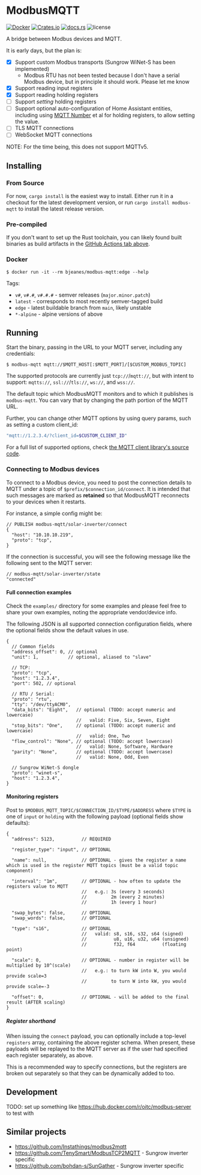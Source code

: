 # ModbusMQTT

[![Docker](https://img.shields.io/docker/v/bjeanes/modbus-mqtt?label=docker)](https://hub.docker.com/r/bjeanes/modbus-mqtt)
[![Crates.io](https://img.shields.io/crates/v/modbus-mqtt.svg)](https://crates.io/crates/modbus-mqtt)
[![docs.rs](https://img.shields.io/docsrs/modbus-mqtt)](https://docs.rs/modbus-mqtt/latest/modbus_mqtt/)
![license](https://img.shields.io/crates/l/modbus-mqtt)

A bridge between Modbus devices and MQTT.

It is early days, but the plan is:

* [x] Support custom Modbus transports (Sungrow WiNet-S has been implemented)
  * Modbus RTU has not been tested because I don't have a serial Modbus device, but in principle it should work. Please let me know
* [x] Support reading input registers
* [x] Support reading holding registers
* [ ] Support _setting_ holding registers
* [ ] Support optional auto-configuration of Home Assistant entities, including using [MQTT Number](https://www.home-assistant.io/integrations/number.mqtt/) et al for holding registers, to allow setting the value.
* [ ] TLS MQTT connections
* [ ] WebSocket MQTT connections

NOTE: For the time being, this does not support MQTTv5.

## Installing

### From Source

For now, `cargo install` is the easiest way to install. Either run it in a checkout for the latest development version, or run `cargo install modbus-mqtt` to install the latest release version.

### Pre-compiled

If you don't want to set up the Rust toolchain, you can likely found built binaries as build artifacts in the [GitHub Actions tab above](https://github.com/bjeanes/modbus-mqtt/actions?query=is%3Asuccess+branch%3Amain+workflow%3ACI).

### Docker

```sh-session
$ docker run -it --rm bjeanes/modbus-mqtt:edge --help
```

Tags:

* `v#`, `v#.#`, `v#.#.#` - semver releases (`major.minor.patch`)
* `latest` - corresponds to most recently semver-tagged build
* `edge` - latest buildable branch from `main`, likely unstable
* `*-alpine` - alpine versions of above

## Running

Start the binary, passing in the URL to your MQTT server, including any credentials:

```sh-session
$ modbus-mqtt mqtt://$MQTT_HOST[:$MQTT_PORT]/[$CUSTOM_MODBUS_TOPIC]
```

The supported protocols are currently just `tcp://`/`mqtt://`, but with intent to support: `mqtts://`, `ssl://`/`tls://`, `ws://`, and `wss://`.

The default topic which ModbusMQTT monitors and to which it publishes is `modbus-mqtt`. You can vary that by changing the path portion of the MQTT URL.

Further, you can change other MQTT options by using query params, such as setting a custom client_id:

```sh
"mqtt://1.2.3.4/?client_id=$CUSTOM_CLIENT_ID"
```

For a full list of supported options, check [the MQTT client library's source code](https://github.com/bytebeamio/rumqtt/blob/c6dc1f7cfb26f6c1f676954a51b398708d49091a/rumqttc/src/lib.rs#L680-L768).

### Connecting to Modbus devices

To connect to a Modbus device, you need to post the connection details to MQTT under a topic of `$prefix/$connection_id/connect`. It is intended that such messages are marked as **retained** so that ModbusMQTT reconnects to your devices when it restarts.

For instance, a simple config might be:

```jsonc
// PUBLISH modbus-mqtt/solar-inverter/connect
{
  "host": "10.10.10.219",
  "proto": "tcp",
}
```

If the connection is successful, you will see the following message like the following sent to the MQTT server:

```jsonc
// modbus-mqtt/solar-inverter/state
"connected"
```

#### Full connection examples

Check the `examples/` directory for some examples and please feel free to share your own examples, noting the appropriate vendor/device info.

The following JSON is all supported connection configuration fields, where the optional fields show the default values in use.

```jsonc
{
  // Common fields
  "address_offset": 0, // optional
  "unit": 1,           // optional, aliased to "slave"

  // TCP:
  "proto": "tcp",
  "host": "1.2.3.4",
  "port": 502, // optional

  // RTU / Serial:
  "proto": "rtu",
  "tty": "/dev/ttyACM0",
  "data_bits": "Eight",   // optional (TODO: accept numeric and lowercase)
                          //   valid: Five, Six, Seven, Eight
  "stop_bits": "One",     // optional (TODO: accept numeric and lowercase)
                          //   valid: One, Two
  "flow_control": "None", // optional (TODO: accept lowercase)
                          //   valid: None, Software, Hardware
  "parity": "None",       // optional (TODO: accept lowercase)
                          //   valid: None, Odd, Even

  // Sungrow WiNet-S dongle
  "proto": "winet-s",
  "host": "1.2.3.4",
}
```

#### Monitoring registers

Post to `$MODBUS_MQTT_TOPIC/$CONNECTION_ID/$TYPE/$ADDRESS` where `$TYPE` is one of `input` or `holding` with the following payload (optional fields show defaults):

```jsonc
{
  "address": 5123,          // REQUIRED

  "register_type": "input", // OPTIONAL

  "name": null,             // OPTIONAL - gives the register a name which is used in the register MQTT topics (must be a valid topic component)

  "interval": "1m",         // OPTIONAL - how often to update the registers value to MQTT
                            //   e.g.: 3s (every 3 seconds)
                            //         2m (every 2 minutes)
                            //         1h (every 1 hour)

  "swap_bytes": false,      // OPTIONAL
  "swap_words": false,      // OPTIONAL

  "type": "s16",            // OPTIONAL
                            //   valid: s8, s16, s32, s64 (signed)
                            //          u8, u16, u32, u64 (unsigned)
                            //          f32, f64          (floating point)

  "scale": 0,               // OPTIONAL - number in register will be multiplied by 10^(scale)
                            //   e.g.: to turn kW into W, you would provide scale=3
                            //         to turn W into kW, you would provide scale=-3

  "offset": 0,              // OPTIONAL - will be added to the final result (AFTER scaling)
}
```

##### Register shorthand

When issuing the `connect` payload, you can optionally include a top-level `registers` array, containing the above register schema. When present, these payloads will be replayed to the MQTT server as if the user had specified each register separately, as above.

This is a recommended way to specify connections, but the registers are broken out separately so that they can be dynamically added to too.

## Development

TODO: set up something like https://hub.docker.com/r/oitc/modbus-server to test with

## Similar projects

* https://github.com/Instathings/modbus2mqtt
* https://github.com/TenySmart/ModbusTCP2MQTT - Sungrow inverter specific
* https://github.com/bohdan-s/SunGather - Sungrow inverter specific
